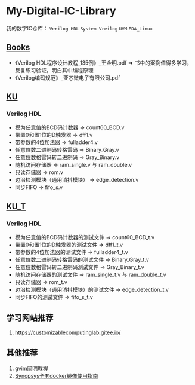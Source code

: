 # My-Digital-IC-Library
我的数字IC仓库：
`Verilog HDL` `System Vreilog`
`UVM`
`EDA_Linux`

## [Books](./Books)
 - 《Verilog HDL程序设计教程_135例》_王金明.pdf  =>  书中的案例值得多学习，反复练习验证，明白其中编程原理
 - 《Verilog编码规范》_亚芯微电子有限公司.pdf

## [KU](./KU)
### Verilog HDL
 - 模为任意值的BCD码计数器  =>  count60_BCD.v
 - 带置0和置1位的D触发器  =>  dff1.v
 - 带参数的4位加法器  =>  fulladder4.v
 - 任意位数二进制码转格雷码  =>  Binary_Gray.v
 - 任意位数格雷码转二进制码  =>  Gray_Binary.v
 - 随机访问存储器  =>  ram_single.v 与 ram_double.v
 - 只读存储器  =>  rom.v
 - 边沿检测模块（通用消抖模块）  =>  edge_detection.v
 - 同步FIFO  =>  fifo_s.v


## [KU_T](./KU_T)
### Verilog HDL
 - 模为任意值的BCD码计数器的测试文件  =>  count60_BCD_t.v
 - 带置0和置1位的D触发器的测试文件  =>  dff1_t.v
 - 带参数的4位加法器的测试文件  =>  fulladder4_t.v
 - 任意位数二进制码转格雷码的测试文件  =>  Binary_Gray_t.v
 - 任意位数格雷码转二进制码测试文件  =>  Gray_Binary_t.v
 - 随机访问存储器的测试文件  =>  ram_single_t.v 与 ram_double_t.v
 - 只读存储器  =>  rom_t.v
 - 边沿检测模块（通用消抖模块）的测试文件  =>  edge_detection_t.v
 - 同步FIFO的测试文件  =>  fifo_s_t.v
 
 ## 学习网站推荐
 1. https://customizablecomputinglab.gitee.io/
 
## 其他推荐
 1. [gvim简明教程](https://www.jianshu.com/p/94ba2306f7c8)
 2. [Synopsys全套docker镜像使用指南](https://zhuanlan.zhihu.com/p/266225644)
